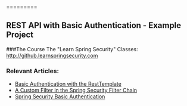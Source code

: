 =========

## REST API with Basic Authentication - Example Project

###The Course
The "Learn Spring Security" Classes: http://github.learnspringsecurity.com

### Relevant Articles: 
- [Basic Authentication with the RestTemplate](http://www.baeldung.com/how-to-use-resttemplate-with-basic-authentication-in-spring)
- [A Custom Filter in the Spring Security Filter Chain](http://www.baeldung.com/spring-security-custom-filter)
- [Spring Security Basic Authentication](http://www.baeldung.com/spring-security-basic-authentication)
